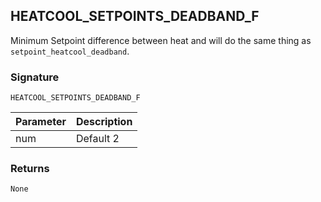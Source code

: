 ## HEATCOOL_SETPOINTS_DEADBAND_F

Minimum Setpoint difference between heat and will do the same thing as `setpoint_heatcool_deadband`. 



### Signature

`HEATCOOL_SETPOINTS_DEADBAND_F` 


| Parameter | Description |
| --- | --- |
| num | Default 2 |


### Returns

`None`
